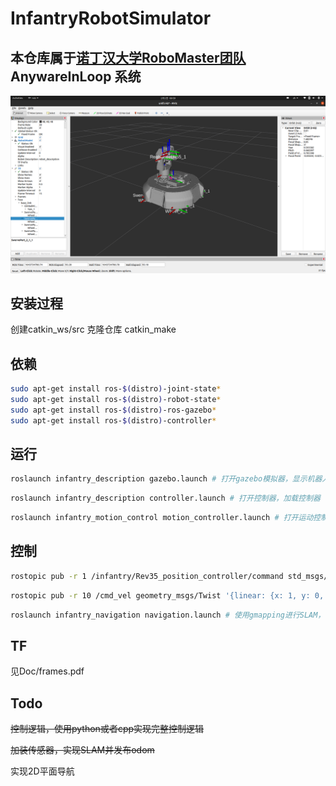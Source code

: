 # InfantryRobotSimulator


## 本仓库属于[诺丁汉大学RoboMaster团队](https://github.com/UoN-Lancet) AnywareInLoop 系统

![avatar](./doc/1.png)
## 安装过程
创建catkin_ws/src
克隆仓库
catkin_make

## 依赖
```bash
sudo apt-get install ros-$(distro)-joint-state* 
sudo apt-get install ros-$(distro)-robot-state* 
sudo apt-get install ros-$(distro)-ros-gazebo*
sudo apt-get install ros-$(distro)-controller*
```

## 运行
```bash
roslaunch infantry_description gazebo.launch # 打开gazebo模拟器，显示机器人
```
```bash
roslaunch infantry_description controller.launch # 打开控制器，加载控制器
```
```bash
roslaunch infantry_motion_control motion_controller.launch # 打开运动控制节点
```
## 控制
```bash
rostopic pub -r 1 /infantry/Rev35_position_controller/command std_msgs/Float64 "data: 3.1416" # Rev35是中层对地盘的旋转轴，其他轴对应关系在xarco中可以查到
```

```bash
rostopic pub -r 10 /cmd_vel geometry_msgs/Twist '{linear: {x: 1, y: 0, z: 0}, angular: {x: 0, y: 0, z: 0}}' # 朝云台指向前进
```
```bash
roslaunch infantry_navigation navigation.launch # 使用gmapping进行SLAM，导航尚未实现
```

## TF
见Doc/frames.pdf

## Todo
<del>控制逻辑，使用python或者cpp实现完整控制逻辑</del>

<del>加装传感器，实现SLAM并发布odom</del>

实现2D平面导航
